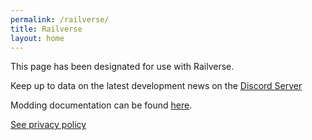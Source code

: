 ```yaml
---
permalink: /railverse/
title: Railverse
layout: home
---
```


This page has been designated for use with Railverse. 

Keep up to data on the latest development news on the [Discord Server](http://discord.vanillastudios.co.uk)

Modding documentation can be found [here](http://vanillastudios.co.uk/railverse/api/classes).

[See privacy policy](http://vanillastudios.co.uk/railverse/privacypolicy/)
